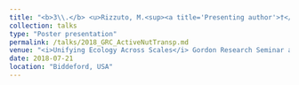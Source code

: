 ```yaml
---
title: "<b>3\\.</b> <u>Rizzuto, M.<sup><a title='Presenting author'>†</a></sup></u>, Leroux, S. J., Vander Wal, E., Wiersma, Y., Heckford, T. R., Balluffi-Fry, J. **Beyond Diffusion: Animal-Mediated Nutrient Transport at Different Spatial Scales**"
collection: talks
type: "Poster presentation"
permalink: /talks/2018_GRC_ActiveNutTransp.md
venue: "<i>Unifying Ecology Across Scales</i> Gordon Research Seminar and Conference"
date: 2018-07-21
location: "Biddeford, USA"
---
```

